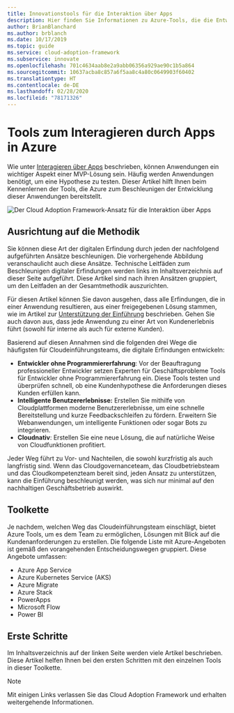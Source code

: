 ```yaml
---
title: Innovationstools für die Interaktion über Apps
description: Hier finden Sie Informationen zu Azure-Tools, die die Entwicklung von Apps beschleunigen, die mit der Innovationsmethodik des Frameworks für die Cloudeinführung (Cloud Adoption Framework) in Einklang stehen.
author: BrianBlanchard
ms.author: brblanch
ms.date: 10/17/2019
ms.topic: guide
ms.service: cloud-adoption-framework
ms.subservice: innovate
ms.openlocfilehash: 701c4634aab8e2a9abb06356a929ae90c1b5a864
ms.sourcegitcommit: 10637acba8c857a6f5aa8c4a80c0649903f60402
ms.translationtype: HT
ms.contentlocale: de-DE
ms.lasthandoff: 02/28/2020
ms.locfileid: "78171326"
---
```

# <a name="tools-to-engage-via-apps-in-azure"></a>Tools zum Interagieren durch Apps in Azure

Wie unter [Interagieren über Apps](../considerations/apps.md) beschrieben, können Anwendungen ein wichtiger Aspekt einer MVP-Lösung sein. Häufig werden Anwendungen benötigt, um eine Hypothese zu testen. Dieser Artikel hilft Ihnen beim Kennenlernen der Tools, die Azure zum Beschleunigen der Entwicklung dieser Anwendungen bereitstellt.

![Der Cloud Adoption Framework-Ansatz für die Interaktion über Apps](../../_images/innovate/engage-via-apps.png)

## <a name="alignment-to-the-methodology"></a>Ausrichtung auf die Methodik

Sie können diese Art der digitalen Erfindung durch jeden der nachfolgend aufgeführten Ansätze beschleunigen. Die vorhergehende Abbildung veranschaulicht auch diese Ansätze. Technische Leitfäden zum Beschleunigen digitaler Erfindungen werden links im Inhaltsverzeichnis auf dieser Seite aufgeführt. Diese Artikel sind nach ihren Ansätzen gruppiert, um den Leitfaden an der Gesamtmethodik auszurichten.

Für diesen Artikel können Sie davon ausgehen, dass alle Erfindungen, die in einer Anwendung resultieren, aus einer freigegebenen Lösung stammen, wie im Artikel zur [Unterstützung der Einführung](./ci-cd.md) beschrieben. Gehen Sie auch davon aus, dass jede Anwendung zu einer Art von Kundenerlebnis führt (sowohl für interne als auch für externe Kunden).

Basierend auf diesen Annahmen sind die folgenden drei Wege die häufigsten für Cloudeinführungsteams, die digitale Erfindungen entwickeln:

- **Entwickler ohne Programmiererfahrung**: Vor der Beauftragung professioneller Entwickler setzen Experten für Geschäftsprobleme Tools für Entwickler ohne Programmiererfahrung ein. Diese Tools testen und überprüfen schnell, ob eine Kundenhypothese die Anforderungen dieses Kunden erfüllen kann.
- **Intelligente Benutzererlebnisse:** Erstellen Sie mithilfe von Cloudplattformen moderne Benutzererlebnisse, um eine schnelle Bereitstellung und kurze Feedbackschleifen zu fördern. Erweitern Sie Webanwendungen, um intelligente Funktionen oder sogar Bots zu integrieren.
- **Cloudnativ**: Erstellen Sie eine neue Lösung, die auf natürliche Weise von Cloudfunktionen profitiert.

Jeder Weg führt zu Vor- und Nachteilen, die sowohl kurzfristig als auch langfristig sind. Wenn das Cloudgovernanceteam, das Cloudbetriebsteam und das Cloudkompetenzteam bereit sind, jeden Ansatz zu unterstützen, kann die Einführung beschleunigt werden, was sich nur minimal auf den nachhaltigen Geschäftsbetrieb auswirkt.

## <a name="toolchain"></a>Toolkette

Je nachdem, welchen Weg das Cloudeinführungsteam einschlägt, bietet Azure Tools, um es dem Team zu ermöglichen, Lösungen mit Blick auf die Kundenanforderungen zu erstellen. Die folgende Liste mit Azure-Angeboten ist gemäß den vorangehenden Entscheidungswegen gruppiert. Diese Angebote umfassen:

- Azure App Service
- Azure Kubernetes Service (AKS)
- Azure Migrate
- Azure Stack
- PowerApps
- Microsoft Flow
- Power BI

## <a name="get-started"></a>Erste Schritte

Im Inhaltsverzeichnis auf der linken Seite werden viele Artikel beschrieben. Diese Artikel helfen Ihnen bei den ersten Schritten mit den einzelnen Tools in dieser Toolkette.

> [!NOTE]
> Mit einigen Links verlassen Sie das Cloud Adoption Framework und erhalten weitergehende Informationen.
